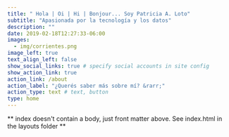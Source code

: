 ```yaml
---
title: " Hola | Oi | Hi | Bonjour... Soy Patricia A. Loto"
subtitle: "Apasionada por la tecnología y los datos"
description: ""
date: 2019-02-18T12:27:33-06:00
images:
  - img/corrientes.png
image_left: true
text_align_left: false
show_social_links: true # specify social accounts in site config
show_action_link: true
action_link: /about
action_label: "¿Querés saber más sobre mí? &rarr;"
action_type: text # text, button
type: home
---
```


** index doesn't contain a body, just front matter above.
See index.html in the layouts folder **
